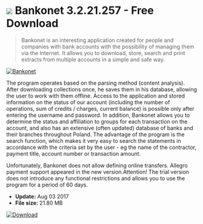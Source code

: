 # ![](https://cdn.softexe.net/static/icon/win.gif) Bankonet 3.2.21.257 - Free Download

> Bankonet is an interesting application created for people and companies with bank accounts with the possibility of managing them via the Internet. It allows you to download, store, search and print extracts from multiple accounts in a simple and safe way.

[![Bankonet](https:https://tse4.mm.bing.net/th?id=OIP.nlZcpL_hDz6j3kw6enVM_gHaF5&pid=Api)](https://softexe.net/win/business/other/bankonet:pRaRR.html)

The program operates based on the parsing method (content analysis). After downloading collections once, he saves them in his database, allowing the user to work with them offline. Access to the application and stored information on the status of our account (including the number of operations, sum of credits / charges, current balance) is possible only after entering the username and password. In addition, Bankonet allows you to determine the status and affiliation to groups for each transaction on the account, and also has an extensive (often updated) database of banks and their branches throughout Poland. The advantage of the program is the search function, which makes it very easy to search the statements in accordance with the criteria set by the user - eg the name of the contractor, payment title, account number or transaction amount.
 
 Unfortunately, Bankonet does not allow defining online transfers. Allegro payment support appeared in the new version.Attention!
 The trial version does not introduce any functional restrictions and allows you to use the program for a period of 60 days.


- **Update:** Aug 03 2017
- **File size:** 21.80 MB

[![Download](https://cdn.softexe.net/static/img/download.png)](https://softexe.net/win/business/other/bankonet:pRaRR.html)

